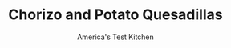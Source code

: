 ---
layout: ../../layouts/MarkdownPostLayout.astro
title: Chorizo and Potato Quesadillas
author: America's Test Kitchen
pubDate: 2023-03-15
description: "Frozen hash brown potatoes help bulk up this snack to make it a meal."
image_url: https://res.cloudinary.com/hksqkdlah/image/upload/ar_1:1,c_fill,dpr_2.0,f_auto,fl_lossy.progressive.strip_profile,g_faces:auto,q_auto:low,w_344/41674-sfs-chorizopotatoquesadillas-35
tags: ["Main Courses","Mexican","Cheese","Pork","Weeknight","Sandwiches"]
calories: 3785
protein: 42
carbohydrates: 43
fats: 66
fiber: 3
ingredients: ["12 ounces fresh, Mexican-style chorizo sausage, casings removed","2 cups frozen diced, hash brown potatoes","1 , onion, chopped fine","1 , poblano chile, stemmed, seeded, and chopped fine","8 ounces, Monterey Jack cheese, shredded (2 cups)","¼ cup, chopped fresh cilantro","4 (10-inch), flour tortillas","3 tablespoons, vegetable oil"]
serves: 4
time: "30 minutes"
instructions: ["Cook chorizo, potatoes, onion, and poblano in 12-inch nonstick skillet over medium-high heat until chorizo is cooked through and potatoes are tender, 10 to 12 minutes, breaking up chorizo with wooden spoon. Transfer to bowl and let cool slightly, about 5 minutes.","Stir Monterey Jack and cilantro into chorizo mixture. Spread 1 cup chorizo mixture over half of each tortilla, leaving ½-inch border. Fold tortillas over filling and press firmly so quesadillas stay folded.","Heat 2 tablespoons oil in 12-inch nonstick skillet over medium heat until shimmering. Place 2 folded quesadillas in skillet, weigh down with large saucepan, and cook until browned and cheese has melted, about 2 minutes per side. Transfer to cutting board. Repeat with remaining 1 tablespoon oil and remaining 2 quesadillas. Cut into wedges and serve."]
nutrition: ["859 mg Potassium, K","582 mg Phosphorus, P","597 mg Calcium, Ca","4 mg Iron, Fe","66 mg Magnesium, Mg","1817 mg Sodium, Na","5 mg Zinc, Zn","66 g Total lipid (fat)","7 mg Niacin","30 g Fatty acids, total monounsaturated","6 g Fatty acids, total polyunsaturated","33 mg Vitamin C, total ascorbic acid","1 µg Vitamin D (D2 + D3)","133 mg Cholesterol","26 g Fatty acids, total saturated","3 g Fiber, total dietary","49 µg Folic acid","44 µg Folate, food","4 g Sugars, total","11 µg Vitamin K (phylloquinone)","168 g Water","43 g Carbohydrate, by difference","126 µg Folate, DFE","42 g Protein","3 mg Vitamin E (alpha-tocopherol)","2 µg Vitamin B-12","139 µg Vitamin A, RAE","946 kcal Energy","3785 calories"]
notes: "We developed this recipe using Ore-Ida Diced Hash Brown Potatoes. Make sure to use fresh Mexican-style chorizo, not the hard Spanish cured sausage of the same name. Serve quesadillas with sour cream and pico de gallo."
---